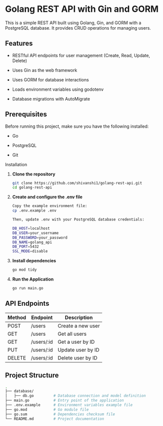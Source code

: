 # Golang REST API with Gin and GORM

This is a simple REST API built using Golang, Gin, and GORM with a PostgreSQL database. It provides CRUD operations for managing users.

## Features

- RESTful API endpoints for user management (Create, Read, Update, Delete)

- Uses Gin as the web framework

- Uses GORM for database interactions

- Loads environment variables using godotenv

- Database migrations with AutoMigrate

## Prerequisites

Before running this project, make sure you have the following installed:

- Go

- PostgreSQL

- Git

Installation

1. **Clone the repository**
   ```bash
   git clone https://github.com/shivanshi1/golang-rest-api.git
   cd golang-rest-api
   ```

4. **Create and configure the .env file**
   ```bash
   Copy the example environment file:
   cp .env.example .env
   
   Then, update .env with your PostgreSQL database credentials:

   DB_HOST=localhost
   DB_USER=your_username
   DB_PASSWORD=your_password
   DB_NAME=golang_api
   DB_PORT=5432
   SSL_MODE=disable
   ```

3. **Install dependencies**
   ```bash
   go mod tidy
   ```

5. **Run the Application**
   ```bash
   go run main.go
   ```

## API Endpoints

| Method | Endpoint     | Description        |
| ------ | ------------ | ------------------ |
| POST   | /users       | Create a new user  |
| GET    | /users       | Get all users      |
| GET    | /users/:id   | Get a user by ID   |
| PUT    | /users/:id   | Update user by ID  |
| DELETE | /users/:id   | Delete user by ID  |

## Project Structure
```bash
.
├── database/
│   ├── db.go         # Database connection and model definition
├── main.go           # Entry point of the application
├── .env.example      # Environment variables example file
├── go.mod            # Go module file
├── go.sum            # Dependencies checksum file
└── README.md         # Project documentation

```
